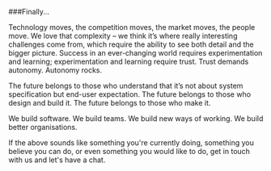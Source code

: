 ###Finally...

Technology moves, the competition moves, the market moves, the people move. We love that complexity – we think it’s where really interesting challenges come from, which require the ability to see both detail and the bigger picture. Success in an ever-changing world requires experimentation and learning; experimentation and learning require trust. Trust demands autonomy. Autonomy rocks.

The future belongs to those who understand that it’s not about system specification but end-user expectation. The future belongs to those who design and build it. The future belongs to those who make it.

We build software. We build teams. We build new ways of working. We build better organisations.

If the above sounds like something you're currently doing, something you believe you can do, or even something you would like to do, get in touch with us and let's have a chat.
